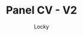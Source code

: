 ---
title: Panel CV - V2
github: https://github.com/jekyller/online-cv
demo: https://jekyller.github.io/online-cv/
author: Locky
ssg:
  - Jekyll
cms:
  - No Cms
---